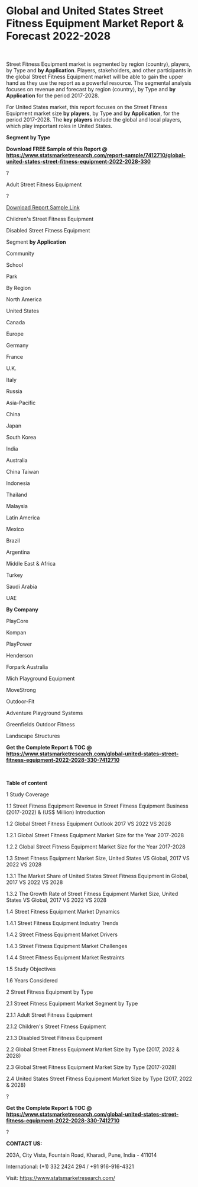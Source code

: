 <h1>Global and United States Street Fitness Equipment Market Report & Forecast 2022-2028</h1><br/><p>Street Fitness Equipment market is segmented by region (country), players, by Type and <strong>by Application</strong>. Players, stakeholders, and other participants in the global Street Fitness Equipment market will be able to gain the upper hand as they use the report as a powerful resource. The segmental analysis focuses on revenue and forecast by region (country), by Type and <strong>by Application</strong> for the period 2017-2028.</p>
 
 
 
 <p>For United States market, this report focuses on the Street Fitness Equipment market size <strong>by players</strong>, by Type and <strong>by Application</strong>, for the period 2017-2028. The <strong>key players</strong> include the global and local players, which play important roles in United States.</p>
 
 
 
 <p><strong>Segment by Type</strong></p>
 
 
 
 <div><b>Download FREE Sample of this Report @ <a href="https://www.statsmarketresearch.com/download-free-sample/7412710/global-united-states-street-fitness-equipment-2022-2028-330">https://www.statsmarketresearch.com/report-sample/7412710/global-united-states-street-fitness-equipment-2022-2028-330</a></b></div>
 
 
 
 <p>? </p>
 
 
 
 <p>Adult Street Fitness Equipment</p>
 
 
 
 <p>? </p>
 
 
 
 <p><a href="https://www.statsmarketresearch.com/download-free-sample/7412710/global-united-states-street-fitness-equipment-2022-2028-330">Download Report Sample Link</a></p>
 
 
 
 <p>Children&#39;s Street Fitness Equipment</p>
 
 
 
 <p>Disabled Street Fitness Equipment</p>
 
 
 
 <p>Segment <strong>by Application</strong></p>
 
 
 
 <p>Community</p>
 
 
 
 <p>School</p>
 
 
 
 <p>Park</p>
 
 
 
 <p>By Region</p>
 
 
 
 <p>North America</p>
 
 
 
 <p>United States</p>
 
 
 
 <p>Canada</p>
 
 
 
 <p>Europe</p>
 
 
 
 <p>Germany</p>
 
 
 
 <p>France</p>
 
 
 
 <p>U.K.</p>
 
 
 
 <p>Italy</p>
 
 
 
 <p>Russia</p>
 
 
 
 <p>Asia-Pacific</p>
 
 
 
 <p>China</p>
 
 
 
 <p>Japan</p>
 
 
 
 <p>South Korea</p>
 
 
 
 <p>India</p>
 
 
 
 <p>Australia</p>
 
 
 
 <p>China Taiwan</p>
 
 
 
 <p>Indonesia</p>
 
 
 
 <p>Thailand</p>
 
 
 
 <p>Malaysia</p>
 
 
 
 <p>Latin America</p>
 
 
 
 <p>Mexico</p>
 
 
 
 <p>Brazil</p>
 
 
 
 <p>Argentina</p>
 
 
 
 <p>Middle East & Africa</p>
 
 
 
 <p>Turkey</p>
 
 
 
 <p>Saudi Arabia</p>
 
 
 
 <p>UAE</p>
 
 
 
 <p><strong>By Company</strong></p>
 
 
 
 <p>PlayCore</p>
 
 
 
 <p>Kompan</p>
 
 
 
 <p>PlayPower</p>
 
 
 
 <p>Henderson</p>
 
 
 
 <p>Forpark Australia</p>
 
 
 
 <p>Mich Playground Equipment</p>
 
 
 
 <p>MoveStrong</p>
 
 
 
 <p>Outdoor-Fit</p>
 
 
 
 <p>Adventure Playground Systems</p>
 
 
 
 <p>Greenfields Outdoor Fitness</p>
 
 
 
 <p>Landscape Structures</p>
 
 
 
 <div><b>Get the Complete Report & TOC @ <a href="https://www.statsmarketresearch.com/global-united-states-street-fitness-equipment-2022-2028-330-7412710">https://www.statsmarketresearch.com/global-united-states-street-fitness-equipment-2022-2028-330-7412710</a></b></div>
 
 
 
 <p><br />
 
 <b>Table of content</b></p>
 
 
 
 <p>1 Study Coverage<br />
 
 1.1 Street Fitness Equipment Revenue in Street Fitness Equipment Business (2017-2022) & (US$ Million) Introduction<br />
 
 1.2 Global Street Fitness Equipment Outlook 2017 VS 2022 VS 2028<br />
 
 1.2.1 Global Street Fitness Equipment Market Size for the Year 2017-2028<br />
 
 1.2.2 Global Street Fitness Equipment Market Size for the Year 2017-2028<br />
 
 1.3 Street Fitness Equipment Market Size, United States VS Global, 2017 VS 2022 VS 2028<br />
 
 1.3.1 The Market Share of United States Street Fitness Equipment in Global, 2017 VS 2022 VS 2028<br />
 
 1.3.2 The Growth Rate of Street Fitness Equipment Market Size, United States VS Global, 2017 VS 2022 VS 2028<br />
 
 1.4 Street Fitness Equipment Market Dynamics<br />
 
 1.4.1 Street Fitness Equipment Industry Trends<br />
 
 1.4.2 Street Fitness Equipment Market Drivers<br />
 
 1.4.3 Street Fitness Equipment Market Challenges<br />
 
 1.4.4 Street Fitness Equipment Market Restraints<br />
 
 1.5 Study Objectives<br />
 
 1.6 Years Considered<br />
 
 2 Street Fitness Equipment by Type<br />
 
 2.1 Street Fitness Equipment Market Segment by Type<br />
 
 2.1.1 Adult Street Fitness Equipment<br />
 
 2.1.2 Children&#39;s Street Fitness Equipment<br />
 
 2.1.3 Disabled Street Fitness Equipment<br />
 
 2.2 Global Street Fitness Equipment Market Size by Type (2017, 2022 & 2028)<br />
 
 2.3 Global Street Fitness Equipment Market Size by Type (2017-2028)<br />
 
 2.4 United States Street Fitness Equipment Market Size by Type (2017, 2022 & 2028)<br />
 
 ? </p>
 
 
 
 <div><b>Get the Complete Report & TOC @ <a href="https://www.statsmarketresearch.com/global-united-states-street-fitness-equipment-2022-2028-330-7412710">https://www.statsmarketresearch.com/global-united-states-street-fitness-equipment-2022-2028-330-7412710</a></b></div>
 
 
 
 <p>? </p>
 
 
 
 <p><b>CONTACT US:</b><br />
 
 203A, City Vista, Fountain Road, Kharadi, Pune, India - 411014<br />
 
 International: (+1) 332 2424 294 / +91 916-916-4321<br />
 
 Visit: <a href="https://www.statsmarketresearch.com/">https://www.statsmarketresearch.com/</a></p>
